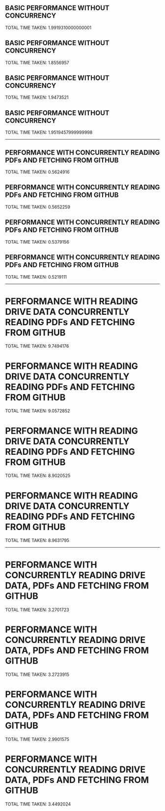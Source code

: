 ## BASIC PERFORMANCE WITHOUT CONCURRENCY
TOTAL TIME TAKEN:  1.9919310000000001
## BASIC PERFORMANCE WITHOUT CONCURRENCY
TOTAL TIME TAKEN:  1.8556957
## BASIC PERFORMANCE WITHOUT CONCURRENCY
TOTAL TIME TAKEN:  1.9473521
## BASIC PERFORMANCE WITHOUT CONCURRENCY
TOTAL TIME TAKEN:  1.9519457999999998

-----------------------------------------

## PERFORMANCE WITH CONCURRENTLY READING PDFs AND FETCHING FROM GITHUB
TOTAL TIME TAKEN:  0.5624916
## PERFORMANCE WITH CONCURRENTLY READING PDFs AND FETCHING FROM GITHUB
TOTAL TIME TAKEN:  0.5652259
## PERFORMANCE WITH CONCURRENTLY READING PDFs AND FETCHING FROM GITHUB
TOTAL TIME TAKEN:  0.5379156
## PERFORMANCE WITH CONCURRENTLY READING PDFs AND FETCHING FROM GITHUB
TOTAL TIME TAKEN:  0.5219111

-----------------------------------------

# PERFORMANCE WITH READING DRIVE DATA CONCURRENTLY READING PDFs AND FETCHING FROM GITHUB
TOTAL TIME TAKEN:  9.7494176
# PERFORMANCE WITH READING DRIVE DATA CONCURRENTLY READING PDFs AND FETCHING FROM GITHUB
TOTAL TIME TAKEN:  9.0572852
# PERFORMANCE WITH READING DRIVE DATA CONCURRENTLY READING PDFs AND FETCHING FROM GITHUB
TOTAL TIME TAKEN:  8.9020525
# PERFORMANCE WITH READING DRIVE DATA CONCURRENTLY READING PDFs AND FETCHING FROM GITHUB
TOTAL TIME TAKEN:  8.9631795

-----------------------------------------

# PERFORMANCE WITH CONCURRENTLY READING DRIVE DATA, PDFs AND FETCHING FROM GITHUB
TOTAL TIME TAKEN:  3.2701723
# PERFORMANCE WITH CONCURRENTLY READING DRIVE DATA, PDFs AND FETCHING FROM GITHUB
TOTAL TIME TAKEN:  3.2723915
# PERFORMANCE WITH CONCURRENTLY READING DRIVE DATA, PDFs AND FETCHING FROM GITHUB
TOTAL TIME TAKEN:  2.9901575
# PERFORMANCE WITH CONCURRENTLY READING DRIVE DATA, PDFs AND FETCHING FROM GITHUB
TOTAL TIME TAKEN:  3.4492024
